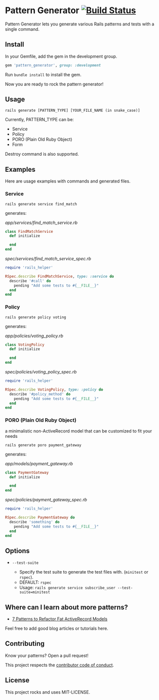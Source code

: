 # Pattern Generator [![Build Status](https://travis-ci.org/sungwoncho/pattern_generator.svg?branch=master)](https://travis-ci.org/sungwoncho/pattern_generator)

Pattern Generator lets you generate various Rails patterns and tests with a single
command.


## Install

In your Gemfile, add the gem in the development group.

```ruby
gem 'pattern_generator', group: :development
```

Run `bundle install` to install the gem.

Now you are ready to rock the pattern generator!


## Usage

```
rails generate [PATTERN_TYPE] [YOUR_FILE_NAME (in snake_case)]
```

Currently, PATTERN_TYPE can be:

* Service
* Policy
* PORO (Plain Old Ruby Object)
* Form

Destroy command is also supported.


## Examples

Here are usage examples with commands and generated files.

### Service

```
rails generate service find_match
```

generates:


*app/services/find_match_service.rb*
```ruby
class FindMatchService
  def initialize

  end
end
```

*spec/services/find_match_service_spec.rb*
```ruby
require 'rails_helper'

RSpec.describe FindMatchService, type: :service do
  describe '#call' do
    pending "Add some tests to #{__FILE__}"
  end
end
```

### Policy

```
rails generate policy voting
```

generates:


*app/policies/voting_policy.rb*
```ruby
class VotingPolicy
  def initialize

  end
end
```

*spec/policies/voting_policy_spec.rb*
```ruby
require 'rails_helper'

RSpec.describe VotingPolicy, type: :policy do
  describe '#policy_method' do
    pending "Add some tests to #{__FILE__}"
  end
end
```

### PORO (Plain Old Ruby Object)

a minimalistic non-ActiveRecord model that can be customized to fit your needs

```
rails generate poro payment_gateway
```

generates:


*app/models/payment_gateway.rb*
```ruby
class PaymentGateway
  def initialize

  end
end

```

*spec/policies/payment_gateway_spec.rb*
```ruby
require 'rails_helper'

RSpec.describe PaymentGateway do
  describe 'something' do
    pending "Add some tests to #{__FILE__}"
  end
end

```


## Options

* `--test-suite`

  * Specify the test suite to generate the test files with. (`minitest` or `rspec`).
  * DEFAULT: `rspec`
  * Usage: `rails generate service subscribe_user --test-suite=minitest`


## Where can I learn about more patterns?

* [7 Patterns to Refactor Fat ActiveRecord Models](http://blog.codeclimate.com/blog/2012/10/17/7-ways-to-decompose-fat-activerecord-models/)

Feel free to add good blog articles or tutorials here.


## Contributing

Know your patterns? Open a pull request!

This project respects the [contributor code of conduct](https://github.com/sungwoncho/pattern_generator/blob/master/code_of_conduct.md).


## License

This project rocks and uses MIT-LICENSE.
